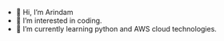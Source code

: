 - 👋 Hi, I’m Arindam
- 👀 I’m interested in coding.
- 🌱 I’m currently learning python and AWS cloud technologies.
